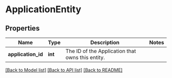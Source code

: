 # ApplicationEntity

## Properties
Name | Type | Description | Notes
------------ | ------------- | ------------- | -------------
**application_id** | **int** | The ID of the Application that owns this entity. | 

[[Back to Model list]](../README.md#documentation-for-models) [[Back to API list]](../README.md#documentation-for-api-endpoints) [[Back to README]](../README.md)


